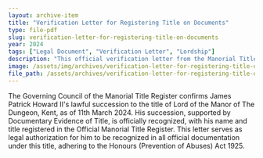 ```yaml
---
layout: archive-item
title: "Verification Letter for Registering Title on Documents"
type: file-pdf
slug: verification-letter-for-registering-title-on-documents
year: 2024
tags: ["Legal Document", "Verification Letter", "Lordship"]
description: "This official verification letter from the Manorial Title Register Limited certifies the lawful succession of James Patrick Howard II to the manorial title of Lord of the Manor of The Dungeon in the County of Kent. Issued on 11th March 2024, this document confirms that James Patrick Howard II has provided sufficient Documentary Evidence of Title for his succession and is officially recognized by the Chancery Office. His name and title have been duly registered, allowing him legal recognition as Lord of the Manor of The Dungeon in all official documentation, in compliance with the Honours (Prevention of Abuses) Act 1925."
image: /assets/img/archives/verification-letter-for-registering-title-on-documents.webp
file_path: /assets/archives/verification-letter-for-registering-title-on-documents.pdf
---
```


The Governing Council of the Manorial Title Register confirms James Patrick Howard II's lawful succession to the title of Lord of the Manor of The Dungeon, Kent, as of 11th March 2024. His succession, supported by Documentary Evidence of Title, is officially recognized, with his name and title registered in the Official Manorial Title Register. This letter serves as legal authorization for him to be recognized in all official documentation under this title, adhering to the Honours (Prevention of Abuses) Act 1925.

